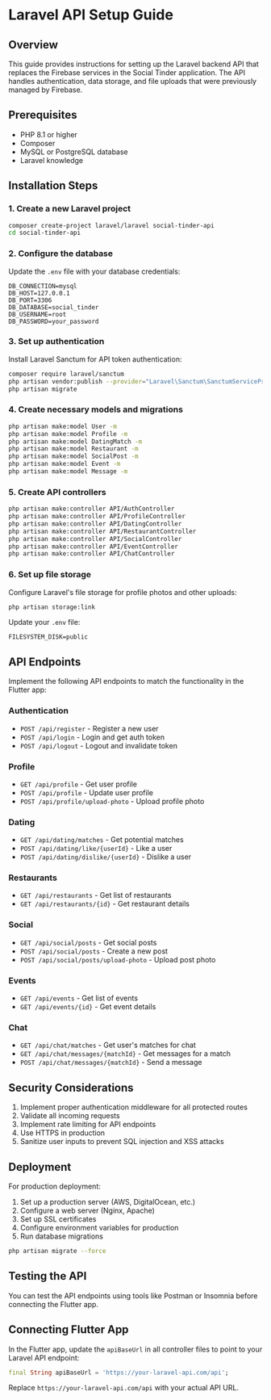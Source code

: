 # Laravel API Setup Guide

## Overview
This guide provides instructions for setting up the Laravel backend API that replaces the Firebase services in the Social Tinder application. The API handles authentication, data storage, and file uploads that were previously managed by Firebase.

## Prerequisites
- PHP 8.1 or higher
- Composer
- MySQL or PostgreSQL database
- Laravel knowledge

## Installation Steps

### 1. Create a new Laravel project
```bash
composer create-project laravel/laravel social-tinder-api
cd social-tinder-api
```

### 2. Configure the database
Update the `.env` file with your database credentials:
```
DB_CONNECTION=mysql
DB_HOST=127.0.0.1
DB_PORT=3306
DB_DATABASE=social_tinder
DB_USERNAME=root
DB_PASSWORD=your_password
```

### 3. Set up authentication
Install Laravel Sanctum for API token authentication:
```bash
composer require laravel/sanctum
php artisan vendor:publish --provider="Laravel\Sanctum\SanctumServiceProvider"
php artisan migrate
```

### 4. Create necessary models and migrations
```bash
php artisan make:model User -m
php artisan make:model Profile -m
php artisan make:model DatingMatch -m
php artisan make:model Restaurant -m
php artisan make:model SocialPost -m
php artisan make:model Event -m
php artisan make:model Message -m
```

### 5. Create API controllers
```bash
php artisan make:controller API/AuthController
php artisan make:controller API/ProfileController
php artisan make:controller API/DatingController
php artisan make:controller API/RestaurantController
php artisan make:controller API/SocialController
php artisan make:controller API/EventController
php artisan make:controller API/ChatController
```

### 6. Set up file storage
Configure Laravel's file storage for profile photos and other uploads:
```bash
php artisan storage:link
```

Update your `.env` file:
```
FILESYSTEM_DISK=public
```

## API Endpoints

Implement the following API endpoints to match the functionality in the Flutter app:

### Authentication
- `POST /api/register` - Register a new user
- `POST /api/login` - Login and get auth token
- `POST /api/logout` - Logout and invalidate token

### Profile
- `GET /api/profile` - Get user profile
- `POST /api/profile` - Update user profile
- `POST /api/profile/upload-photo` - Upload profile photo

### Dating
- `GET /api/dating/matches` - Get potential matches
- `POST /api/dating/like/{userId}` - Like a user
- `POST /api/dating/dislike/{userId}` - Dislike a user

### Restaurants
- `GET /api/restaurants` - Get list of restaurants
- `GET /api/restaurants/{id}` - Get restaurant details

### Social
- `GET /api/social/posts` - Get social posts
- `POST /api/social/posts` - Create a new post
- `POST /api/social/posts/upload-photo` - Upload post photo

### Events
- `GET /api/events` - Get list of events
- `GET /api/events/{id}` - Get event details

### Chat
- `GET /api/chat/matches` - Get user's matches for chat
- `GET /api/chat/messages/{matchId}` - Get messages for a match
- `POST /api/chat/messages/{matchId}` - Send a message

## Security Considerations

1. Implement proper authentication middleware for all protected routes
2. Validate all incoming requests
3. Implement rate limiting for API endpoints
4. Use HTTPS in production
5. Sanitize user inputs to prevent SQL injection and XSS attacks

## Deployment

For production deployment:

1. Set up a production server (AWS, DigitalOcean, etc.)
2. Configure a web server (Nginx, Apache)
3. Set up SSL certificates
4. Configure environment variables for production
5. Run database migrations

```bash
php artisan migrate --force
```

## Testing the API

You can test the API endpoints using tools like Postman or Insomnia before connecting the Flutter app.

## Connecting Flutter App

In the Flutter app, update the `apiBaseUrl` in all controller files to point to your Laravel API endpoint:

```dart
final String apiBaseUrl = 'https://your-laravel-api.com/api';
```

Replace `https://your-laravel-api.com/api` with your actual API URL.